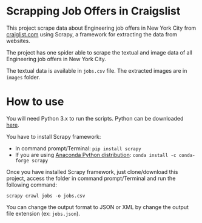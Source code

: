 # Scrapping Job Offers in Craigslist

This project scrape data about Engineering job offers in New York City from [craiglist.com](https://newyork.craigslist.org/search/egr) using Scrapy, a framework for extracting the data from websites.

The project has one spider able to scrape the textual and image data of all Engineering job offers in New York City.

The textual data is available in `jobs.csv` file. The extracted images are in `images` folder.

# How to use

You will need Python 3.x to run the scripts.
Python can be downloaded [here](https://www.python.org/downloads/).

You have to install Scrapy framework:
* In command prompt/Terminal: `pip install scrapy`
* If you are using [Anaconda Python distribution](https://anaconda.org/anaconda/python): `conda install -c conda-forge scrapy`

Once you have installed Scrapy framework, just clone/download this project, access the folder in command prompt/Terminal and run the following command:

`scrapy crawl jobs -o jobs.csv`

You can change the output format to JSON or XML by change the output file extension (ex: `jobs.json`).
